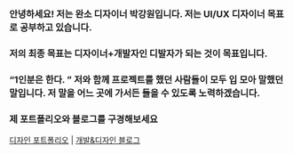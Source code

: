 ### 안녕하세요! 저는 완소 디자이너 박강원입니다. 저는 UI/UX 디자이너 목표로 공부하고 있습니다. 
### 저의 최종 목표는 디자이너+개발자인 디발자가 되는 것이 목표입니다.
### “1인분은 한다. ” 저와 함께 프로젝트를 했던 사람들이 모두 입 모아 말했던 말입니다. 저 말을 어느 곳에 가서든 들을 수 있도록 노력하겠습니다.

### 제 포트폴리오와 블로그를 구경해보세요


[디자인 포트폴리오](https://www.notion.so/UI-UX-6cb6ca91de9f4a25a81a92c21c44319b?pvs=4) | 
[개발&디자인 블로그](https://kangwonpark27.tistory.com/)




<!--
**akns27/akns27** is a ✨ _special_ ✨ repository because its `README.md` (this file) appears on your GitHub profile.

Here are some ideas to get you started:

- 🔭 I’m currently working on ...
- 🌱 I’m currently learning ...
- 👯 I’m looking to collaborate on ...
- 🤔 I’m looking for help with ...
- 💬 Ask me about ...
- 📫 How to reach me: ...
- 😄 Pronouns: ...
- ⚡ Fun fact: ...
-->





